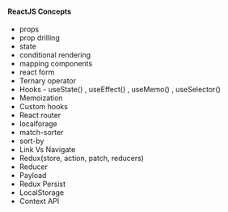 
#### ReactJS Concepts

 - props
 - prop drilling
 - state
 - conditional rendering
 - mapping components
 - react form
 - Ternary operator
 - Hooks - useState() , useEffect() , useMemo() , useSelector()
 - Memoization
 - Custom hooks
 - React router
 - localforage
 - match-sorter
 - sort-by
 - Link Vs Navigate
 - Redux(store, action, patch, reducers)
 - Reducer
 - Payload
 - Redux Persist
 - LocalStorage
 - Context API

 

